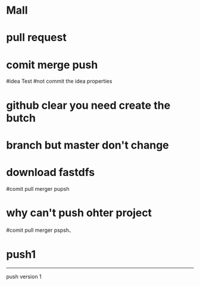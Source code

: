 # Mall
# pull request
# comit  merge push


#idea Test
#not commit the idea properties

#  github clear   you  need create the butch


# branch  but master don't change


# download fastdfs


#comit pull merger pupsh
# why can't push ohter project
#comit pull merger pspsh、


# push1


***
 push  version 1